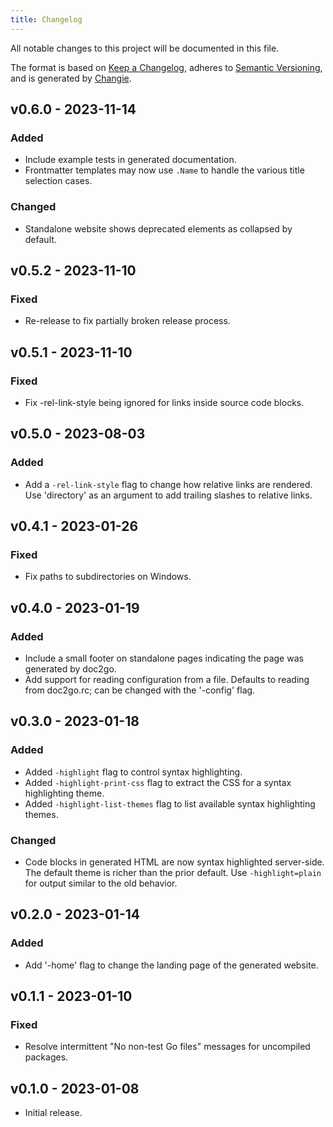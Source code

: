 ```yaml
---
title: Changelog
---
```


All notable changes to this project will be documented in this file.

The format is based on [Keep a Changelog](https://keepachangelog.com/en/1.0.0/),
adheres to [Semantic Versioning](https://semver.org/spec/v2.0.0.html),
and is generated by [Changie](https://github.com/miniscruff/changie).

## v0.6.0 - 2023-11-14
### Added
- Include example tests in generated documentation.
- Frontmatter templates may now use `.Name` to handle the various title selection cases.
### Changed
- Standalone website shows deprecated elements as collapsed by default.

## v0.5.2 - 2023-11-10
### Fixed
- Re-release to fix partially broken release process.

## v0.5.1 - 2023-11-10
### Fixed
- Fix -rel-link-style being ignored for links inside source code blocks.

## v0.5.0 - 2023-08-03
### Added
- Add a `-rel-link-style` flag to change how relative links are rendered. Use 'directory' as an argument to add trailing slashes to relative links.

## v0.4.1 - 2023-01-26
### Fixed
- Fix paths to subdirectories on Windows.

## v0.4.0 - 2023-01-19
### Added
- Include a small footer on standalone pages
  indicating the page was generated by doc2go.
- Add support for reading configuration from a file.
  Defaults to reading from doc2go.rc;
  can be changed with the '-config' flag.

## v0.3.0 - 2023-01-18
### Added
- Added `-highlight` flag to control syntax highlighting.
- Added `-highlight-print-css` flag to
  extract the CSS for a syntax highlighting theme.
- Added `-highlight-list-themes` flag to
  list available syntax highlighting themes.
### Changed
- Code blocks in generated HTML are now syntax highlighted server-side.
  The default theme is richer than the prior default.
  Use `-highlight=plain` for output similar to the old behavior.

## v0.2.0 - 2023-01-14
### Added
- Add '-home' flag to change the landing page of the generated website.

## v0.1.1 - 2023-01-10
### Fixed
- Resolve intermittent "No non-test Go files" messages for uncompiled packages.

## v0.1.0 - 2023-01-08
- Initial release.
